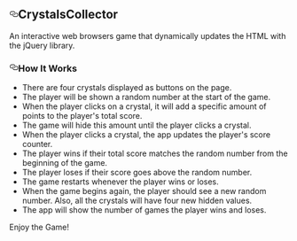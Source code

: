 <div class="Box-body">
        <article class="markdown-body entry-content p-5" itemprop="text"><h1><a id="user-content-crystalscollector" class="anchor" aria-hidden="true" href="#crystalscollector"><svg class="octicon octicon-link" viewBox="0 0 16 16" version="1.1" width="16" height="16" aria-hidden="true"><path fill-rule="evenodd" d="M4 9h1v1H4c-1.5 0-3-1.69-3-3.5S2.55 3 4 3h4c1.45 0 3 1.69 3 3.5 0 1.41-.91 2.72-2 3.25V8.59c.58-.45 1-1.27 1-2.09C10 5.22 8.98 4 8 4H4c-.98 0-2 1.22-2 2.5S3 9 4 9zm9-3h-1v1h1c1 0 2 1.22 2 2.5S13.98 12 13 12H9c-.98 0-2-1.22-2-2.5 0-.83.42-1.64 1-2.09V6.25c-1.09.53-2 1.84-2 3.25C6 11.31 7.55 13 9 13h4c1.45 0 3-1.69 3-3.5S14.5 6 13 6z"></path></svg></a>CrystalsCollector</h1>

<p>An interactive web browsers game that dynamically updates the HTML with the jQuery library.</p>
<h3><a id="user-content-how-it-works" class="anchor" aria-hidden="true" href="#how-it-works"><svg class="octicon octicon-link" viewBox="0 0 16 16" version="1.1" width="16" height="16" aria-hidden="true"><path fill-rule="evenodd" d="M4 9h1v1H4c-1.5 0-3-1.69-3-3.5S2.55 3 4 3h4c1.45 0 3 1.69 3 3.5 0 1.41-.91 2.72-2 3.25V8.59c.58-.45 1-1.27 1-2.09C10 5.22 8.98 4 8 4H4c-.98 0-2 1.22-2 2.5S3 9 4 9zm9-3h-1v1h1c1 0 2 1.22 2 2.5S13.98 12 13 12H9c-.98 0-2-1.22-2-2.5 0-.83.42-1.64 1-2.09V6.25c-1.09.53-2 1.84-2 3.25C6 11.31 7.55 13 9 13h4c1.45 0 3-1.69 3-3.5S14.5 6 13 6z"></path></svg></a>How It Works</h3>
<ul>
<li>There are four crystals displayed as buttons on the page.</li>
<li>The player will be shown a random number at the start of the game.</li>
<li>When the player clicks on a crystal, it will add a specific amount of points to the player's total score.</li>
<li>The game will hide this amount until the player clicks a crystal.</li>
<li>When the player clicks a crystal, the app updates the player's score counter.</li>
<li>The player wins if their total score matches the random number from the beginning of the game.</li>
<li>The player loses if their score goes above the random number.</li>
<li>The game restarts whenever the player wins or loses.</li>
<li>When the game begins again, the player should see a new random number. Also, all the crystals will have four new hidden values.</li>
<li>The app will show the number of games the player wins and loses.</li>
</ul>
Enjoy the Game!
